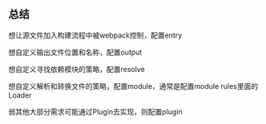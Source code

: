 ## 总结

想让源文件加入构建流程中被webpack控制，配置entry

想自定义输出文件位置和名称，配置output

想自定义寻找依赖模块的策略，配置resolve

想自定义解析和转换文件的策略，配置module，通常是配置module rules里面的Loader

弱其他大部分需求可能通过Plugin去实现，则配置plugin

